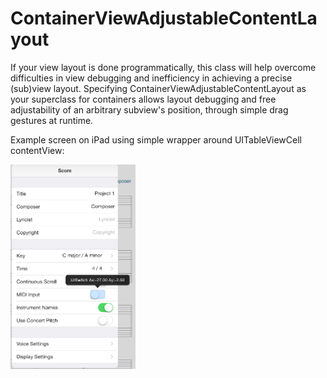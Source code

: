 # ContainerViewAdjustableContentLayout
If your view layout is done programmatically, this class will help overcome difficulties in view debugging and inefficiency in achieving a precise (sub)view layout. Specifying ContainerViewAdjustableContentLayout as your superclass for containers allows layout debugging and free adjustability of an arbitrary subview's position, through simple drag gestures at runtime. 

Example screen on iPad using simple wrapper around UITableViewCell contentView:


<img src="delta-overlay.png" alt="Example Screen" style="width:200px;"/>
